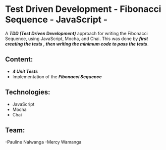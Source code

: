 # Test Driven Development - Fibonacci Sequence - JavaScript -

A ***TDD (Test Driven Development)*** approach for writing the Fibonacci Sequence, using JavaScript, Mocha, and Chai. This was done by ***first creating the tests , then writing the minimum code to pass the tests***. 

## Content:
- ***4 Unit Tests***
- Implementation of the ***Fibonacci Sequence***

## Technologies:
- JavaScript
- Mocha
- Chai

## Team:
-Pauline Nalwanga
-Mercy Wamanga
